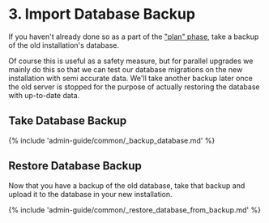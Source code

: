 # 3. Import Database Backup

If you haven't already done so as a part of the ["plan" phase](../../plan/rollback-strategies/backup-database.md),
take a backup of the old installation's database.

Of course this is useful as a safety measure, but for parallel upgrades we mainly do this so that we can test our
database migrations on the new installation with semi accurate data. We'll take another backup later once the old
server is stopped for the purpose of actually restoring the database with up-to-date data.

## Take Database Backup

{% include 'admin-guide/common/_backup_database.md' %}


## Restore Database Backup

Now that you have a backup of the old database, take that backup and upload it to the database in your new installation.

{% include 'admin-guide/common/_restore_database_from_backup.md' %}
